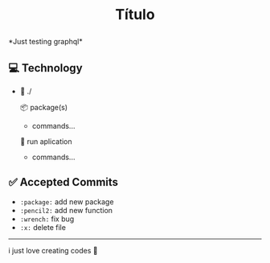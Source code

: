 <p align="center">    
 <img src="" />    
</p>

<h1 align="center">

Título

</h1>
*Just testing graphql*

## 💻 Technology


- 📁 ./
    
    📦 package(s)

    - commands...

    🎥 run aplication

    - commands...



## ✅ Accepted Commits

- `:package:` add new package
- `:pencil2:` add new function
- `:wrench:` fix bug
- `:x:` delete file

----

i just love creating codes 💜